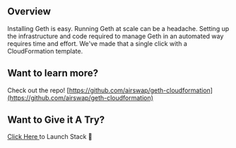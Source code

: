 ## Overview

Installing Geth is easy. Running Geth at scale can be a headache. Setting up the infrastructure and code required to manage Geth in an automated way requires time and effort. We've made that a single click with a CloudFormation template.

## Want to learn more?
Check out the repo!
[https://github.com/airswap/geth-cloudformation](https://github.com/airswap/geth-cloudformation)

## Want to Give it A Try?

 [Click Here ](https://console.aws.amazon.com/cloudformation/home?region=us-east-1#/stacks/new?stackName=GethCluster&templateURL=https://s3.amazonaws.com/opensource.airswap.io/geth/cloudformation.yml) to Launch Stack 🚀
